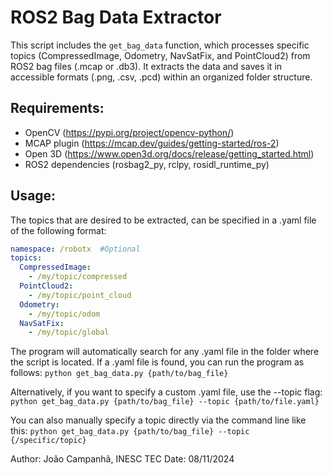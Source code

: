 # ROS2 Bag Data Extractor

This script includes the `get_bag_data` function, which processes specific topics (CompressedImage, Odometry, NavSatFix, and PointCloud2) from ROS2 bag files (.mcap or .db3). It extracts the data and saves it in accessible formats (.png, .csv, .pcd) within an organized folder structure.

## Requirements:
- OpenCV (https://pypi.org/project/opencv-python/)
- MCAP plugin (https://mcap.dev/guides/getting-started/ros-2)
- Open 3D (https://www.open3d.org/docs/release/getting_started.html)
- ROS2 dependencies (rosbag2_py, rclpy, rosidl_runtime_py)

## Usage:
The topics that are desired to be extracted, can be specified in a .yaml file of the following format:
```yaml
namespace: /robotx  #Optional
topics:
  CompressedImage:
    - /my/topic/compressed
  PointCloud2:
    - /my/topic/point_cloud
  Odometry:
    - /my/topic/odom
  NavSatFix:
    - /my/topic/global
```

The program will automatically search for any .yaml file in the folder where the script is located. 
If a .yaml file is found, you can run the program as follows:
    ``` python get_bag_data.py {path/to/bag_file} ```

Alternatively, if you want to specify a custom .yaml file, use the --topic flag:
    ``` python get_bag_data.py {path/to/bag_file} --topic {path/to/file.yaml} ```

You can also manually specify a topic directly via the command line like this:
    ``` python get_bag_data.py {path/to/bag_file} --topic {/specific/topic} ```


Author: João Campanhã, INESC TEC
Date: 08/11/2024



